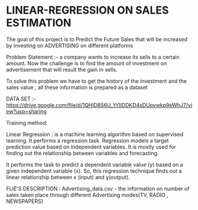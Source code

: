 # LINEAR-REGRESSION ON SALES ESTIMATION

The goal of this project is to Predict the Future Sales that will be increased by investing on ADVERTISING on different platforms 

Problem Statement :- a company wants to increase its sells to a certain amount. Now the challenge is to find the amount of investment on advertisement that will result the gain in sells.

To solve this problem we have to get the history of the investment and the sales value , all these information is prepared as a dataset


DATA SET :- https://drive.google.com/file/d/1QHlD856U_Yt1IDDKD4sDUpvwkp9eWhJ7/view?usp=sharing

Training method:

Linear Regression : is a machine learning algorithm based on supervised learning. It performs a regression task. Regression models a target prediction value based on independent variables. It is mostly used for finding out the relationship between variables and forecasting.

It performs the task to predict a dependent variable value (y) based on a given independent variable (x). So, this regression technique finds out a linear relationship between x (input) and y(output).


FLIE'S DESCRIPTION :
Advertising_data.csv - the information on number of sales taken place through different Advertising modes(TV, RADIO , NEWSPAPERS)




